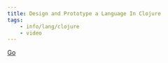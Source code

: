 ```yaml
---
title: Design and Prototype a Language In Clojure
tags:
    - info/lang/clojure
    - video
---
```


[Go](https://www.youtube.com/watch?v=i1KVwoE3n28)
